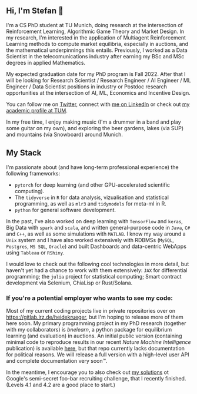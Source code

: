 ## Hi, I'm Stefan 👋

I'm a CS PhD student at TU Munich, doing research at the intersection of Reinforcement Learning, Algorithmic Game Theory and Market Design.
In my research, I'm interested in the application of Multiagent Reinforcement Learning methods to compute market equilibria, especially in auctions, and the mathematical underpinnings this entails. Previously, I worked as a Data Scientist in the telecomunications industry after earning my BSc and MSc degrees in applied Mathematics.

My expected graduation date for my PhD program is Fall 2022. After that I will be looking for Research Scientist / Research Engineer / AI Engineer / ML Engineer / Data Scientist positions in industry or Postdoc research opportunities at the intersection of AI, ML, Economics and Incentive Design.

You can follow me on [Twitter](https://twitter.com/hdkrgr), connect with [me on LinkedIn](https://www.linkedin.com/in/heidekrueger/) or check out [my academic profile at TUM](https://www.in.tum.de/en/dss/members/stefan-heidekrueger/).

In my free time, I enjoy making music (I'm a drummer in a band and play some guitar on my own), and exploring the beer gardens, lakes (via SUP) and mountains (via Snowboard) around Munich.

## My Stack

I'm passionate about (and have long-term professional experience) the following frameworks:

* `pytorch` for deep learning (and other GPU-accelerated scientific computing).
* The `tidyverse` in `R` for data analysis, vizualisation and statistical programming, as well as `mlr3` and `tidymodels` for meta-ml in R. 
* `python` for general software development.

In the past, I've also worked on deep learning with `TensorFlow` and `keras`, Big Data with `spark` and `scala`, and written general-purpose code in `Java`, `C#` and `C++`, as well as some simulations with `MATLAB`. I know my way around a `Unix` system and I have also worked extensively with RDBMSs (`MySQL`, `Postgres`, `MS SQL`, `Oracle`) and built Dashboards and data-centric WebApps using `Tableau` or `RShiny`.  

I would love to check out the following cool technologies in more detail, but haven't yet had a chance to work with them extensively: `JAX` for differential programming; the `julia` project for statistical computing; Smart contract development via Selenium, ChiaLisp or Rust/Solana. 


### If you're a potential employer who wants to see my code:

Most of my current coding projects live in private repositories over on https://gitlab.lrz.de/heidekrueger, but I'm hoping to release more of them here soon.
My primary programming project in my PhD research (together with my collaborators) is _bnelearn_, a python package for equilibrium learning (and evaluation) in auctions. An initial public version (containing minimal code to reproduce results in our recent _Nature Machine Intelligence_ publication) is available [here](https://github.com/heidekrueger/bnelearn), but that repo currently lacks documentation for political reasons. We will release a full version with a high-level user API and complete documentation very soon™.

In the meantime, I encourage you to also check out [my solutions](https://github.com/heidekrueger/f00b4r-Challenge) ot Google's semi-secret foo-bar recruiting challenge, that I recently finished. (Levels 4.1 and 4.2 are a good place to start.)
